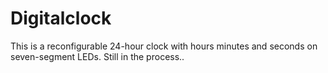 # Digitalclock
This is a reconfigurable 24-hour clock with hours minutes and seconds on seven-segment LEDs. Still in the process..

